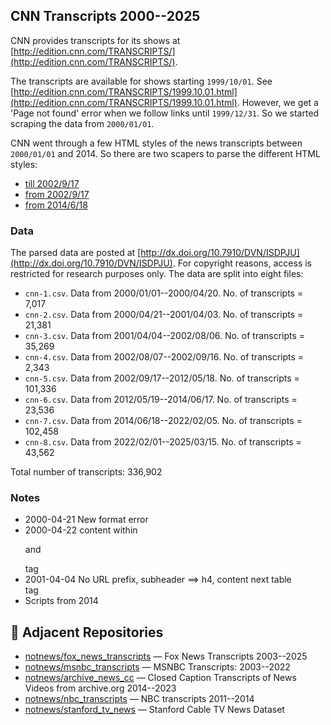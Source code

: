 ## CNN Transcripts 2000--2025

CNN provides transcripts for its shows at [http://edition.cnn.com/TRANSCRIPTS/](http://edition.cnn.com/TRANSCRIPTS/). 

The transcripts are available for shows starting `1999/10/01`. See [http://edition.cnn.com/TRANSCRIPTS/1999.10.01.html](http://edition.cnn.com/TRANSCRIPTS/1999.10.01.html). However, we get a 'Page not found' error when we follow links until `1999/12/31`. So we started scraping the data from `2000/01/01`.

CNN went through a few HTML styles of the news transcripts between `2000/01/01` and 2014. So there are two scapers to parse the different HTML styles:

* [till 2002/9/17](scripts/cnn-1.py)
* [from 2002/9/17](scripts/cnn-1.py)
* [from 2014/6/18](scripts/cnn-2.py)

### Data

The parsed data are posted at [http://dx.doi.org/10.7910/DVN/ISDPJU](http://dx.doi.org/10.7910/DVN/ISDPJU). For copyright reasons, access is restricted for research purposes only. The data are split into eight files:

* `cnn-1.csv`. Data from  2000/01/01--2000/04/20. No. of transcripts = 7,017
* `cnn-2.csv`. Data from  2000/04/21--2001/04/03. No. of transcripts = 21,381
* `cnn-3.csv`. Data from  2001/04/04--2002/08/06. No. of transcripts = 35,269
* `cnn-4.csv`. Data from  2002/08/07--2002/09/16. No. of transcripts = 2,343
* `cnn-5.csv`. Data from  2002/09/17--2012/05/18. No. of transcripts = 101,336
* `cnn-6.csv`. Data from  2012/05/19--2014/06/17. No. of transcripts = 23,536
* `cnn-7.csv`. Data from  2014/06/18--2022/02/05. No. of transcripts = 102,458
* `cnn-8.csv`. Data from  2022/02/01--2025/03/15. No. of transcripts = 43,562

Total number of transcripts: 336,902 

### Notes

* 2000-04-21 New format error
* 2000-04-22 content within <p> and </p> tag
* 2001-04-04 No URL prefix, subheader ==> h4, content next table <br> tag
* Scripts from 2014

## 🔗 Adjacent Repositories

- [notnews/fox_news_transcripts](https://github.com/notnews/fox_news_transcripts) — Fox News Transcripts 2003--2025
- [notnews/msnbc_transcripts](https://github.com/notnews/msnbc_transcripts) — MSNBC Transcripts: 2003--2022
- [notnews/archive_news_cc](https://github.com/notnews/archive_news_cc) — Closed Caption Transcripts of News Videos from archive.org 2014--2023
- [notnews/nbc_transcripts](https://github.com/notnews/nbc_transcripts) — NBC transcripts 2011--2014
- [notnews/stanford_tv_news](https://github.com/notnews/stanford_tv_news) — Stanford Cable TV News Dataset
